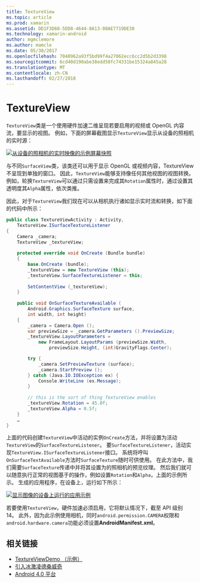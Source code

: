 ```yaml
---
title: TextureView
ms.topic: article
ms.prod: xamarin
ms.assetid: DD1F3D68-5DD8-4644-8A13-08AE7719DE30
ms.technology: xamarin-android
author: mgmclemore
ms.author: mamcle
ms.date: 05/30/2017
ms.openlocfilehash: 7048962a93f5bd99f4a27062ecc6cc2d5b2d3398
ms.sourcegitcommit: 6cd40d190abe38edd50fc74331be15324a845a28
ms.translationtype: MT
ms.contentlocale: zh-CN
ms.lasthandoff: 02/27/2018
---
```

# <a name="textureview"></a>TextureView

`TextureView`类是一个使用硬件加速二维呈现若要启用的视频或 OpenGL 内容流，要显示的视图。 例如，下面的屏幕截图显示`TextureView`显示从设备的照相机的实时源：

[![从设备的照相机的实时映像的示例屏幕快照](texture-view-images/22-textureviewcamera.png)](texture-view-images/22-textureviewcamera.png)

与不同`SurfaceView`类，该类还可以用于显示 OpenGL 或视频内容，TextureView 不呈现到单独的窗口。
因此，`TextureView`能够支持像任何其他视图的视图转换。 例如，轮换`TextureView`可以通过只需设置来完成其`Rotation`属性时，通过设置其透明度其`Alpha`属性，依次类推。

因此，对于`TextureView`我们现在可以从相机执行诸如显示实时流和转换，如下面的代码中所示：

```csharp
public class TextureViewActivity : Activity,
    TextureView.ISurfaceTextureListener
{
    Camera _camera;
    TextureView _textureView;
       
    protected override void OnCreate (Bundle bundle)
    {
        base.OnCreate (bundle);
        _textureView = new TextureView (this);
        _textureView.SurfaceTextureListener = this;
           
        SetContentView (_textureView);
    }
       
    public void OnSurfaceTextureAvailable (
        Android.Graphics.SurfaceTexture surface,
        int width, int height)
    {
        _camera = Camera.Open ();
        var previewSize = _camera.GetParameters ().PreviewSize;
        _textureView.LayoutParameters =
            new FrameLayout.LayoutParams (previewSize.Width,
                previewSize.Height, (int)GravityFlags.Center);

        try {
            _camera.SetPreviewTexture (surface);
            _camera.StartPreview ();
        } catch (Java.IO.IOException ex) {
            Console.WriteLine (ex.Message);
        }
           
        // this is the sort of thing TextureView enables
        _textureView.Rotation = 45.0f;
        _textureView.Alpha = 0.5f;
    }
    …
}
```

上面的代码创建`TextureView`中活动的实例`OnCreate`方法，并将设置为活动`TextureView`的`SurfaceTextureListener`。 要`SurfaceTextureListener`，活动实现`TextureView.ISurfaceTextureListener`接口。 系统将呼叫`OnSurfaceTextAvailable`方法时`SurfaceTexture`随时可供使用。 在此方法中，我们需要`SurfaceTexture`传递中并将其设置为的照相机的预览纹理。 然后我们就可以随意执行正常的视图基于的操作，例如设置`Rotation`和`Alpha`，上面的示例所示。 生成的应用程序，在设备上，运行如下所示：

[![显示图像的设备上运行的应用示例](texture-view-images/17-textureviewdemo.png)](texture-view-images/17-textureviewdemo.png)

若要使用`TextureView`，硬件加速必须启用，它将默认情况下，截至 API 级别 14。 此外，因为此示例使用相机，同时`android.permission.CAMERA`权限和`android.hardware.camera`功能必须设置**AndroidManifest.xml**。



## <a name="related-links"></a>相关链接

- [TextureViewDemo （示例）](https://developer.xamarin.com/samples/monodroid/TextureViewDemo/)
- [引入冰激凌德桑威奇](http://www.android.com/about/ice-cream-sandwich/)
- [Android 4.0 平台](http://developer.android.com/sdk/android-4.0.html)
